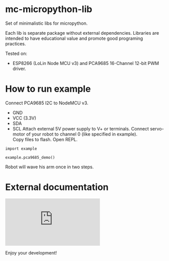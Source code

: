 # mc-micropython-lib
Set of minimalistic libs for micropython. 

Each lib is separate package without external dependencies.
Libraries are intended to have educational value and promote good programing practices.

Tested on:
* ESP8266 (LoLin Node MCU v3) and PCA9685 16-Channel 12-bit PWM driver.

# How to run example
Connect PCA9685 I2C to NodeMCU v3.
* GND
* VCC (3.3V)
* SDA
* SCL
Attach external 5V power supply to V+ or terminals.
Connect servo-motor of your robot to channel 0 (like specified in example).   
Copy files to flash.
Open REPL.

`import example`

`example.pca9685_demo()`

Robot will wave his arm once in two steps.

# External documentation
![PCA9685 datasheet](https://www.nxp.com/docs/en/data-sheet/PCA9685.pdf "NXP PCA9685.pdf")

Enjoy your development!